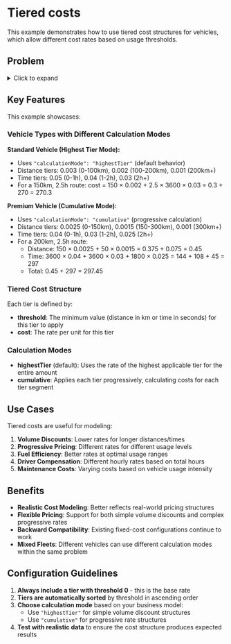 # Tiered costs

This example demonstrates how to use tiered cost structures for vehicles, which allow different cost rates based on usage thresholds.

## Problem

<details>
<summary>Click to expand</summary>

```json
{{#include ../../../../../examples/data/pragmatic/basics/tiered-costs.problem.json}}
```

</details>

## Key Features

This example showcases:

### Vehicle Types with Different Calculation Modes

**Standard Vehicle (Highest Tier Mode):**
- Uses `"calculationMode": "highestTier"` (default behavior)
- Distance tiers: 0.003 (0-100km), 0.002 (100-200km), 0.001 (200km+)
- Time tiers: 0.05 (0-1h), 0.04 (1-2h), 0.03 (2h+)
- For a 150km, 2.5h route: cost = 150 × 0.002 + 2.5 × 3600 × 0.03 = 0.3 + 270 = 270.3

**Premium Vehicle (Cumulative Mode):**
- Uses `"calculationMode": "cumulative"` (progressive calculation)
- Distance tiers: 0.0025 (0-150km), 0.0015 (150-300km), 0.001 (300km+)
- Time tiers: 0.04 (0-1h), 0.03 (1-2h), 0.025 (2h+)
- For a 200km, 2.5h route: 
  - Distance: 150 × 0.0025 + 50 × 0.0015 = 0.375 + 0.075 = 0.45
  - Time: 3600 × 0.04 + 3600 × 0.03 + 1800 × 0.025 = 144 + 108 + 45 = 297
  - Total: 0.45 + 297 = 297.45

### Tiered Cost Structure

Each tier is defined by:
- **threshold**: The minimum value (distance in km or time in seconds) for this tier to apply
- **cost**: The rate per unit for this tier

### Calculation Modes

- **highestTier** (default): Uses the rate of the highest applicable tier for the entire amount
- **cumulative**: Applies each tier progressively, calculating costs for each tier segment

## Use Cases

Tiered costs are useful for modeling:

1. **Volume Discounts**: Lower rates for longer distances/times
2. **Progressive Pricing**: Different rates for different usage levels  
3. **Fuel Efficiency**: Better rates at optimal usage ranges
4. **Driver Compensation**: Different hourly rates based on total hours
5. **Maintenance Costs**: Varying costs based on vehicle usage intensity

## Benefits

- **Realistic Cost Modeling**: Better reflects real-world pricing structures
- **Flexible Pricing**: Support for both simple volume discounts and complex progressive rates
- **Backward Compatibility**: Existing fixed-cost configurations continue to work
- **Mixed Fleets**: Different vehicles can use different calculation modes within the same problem

## Configuration Guidelines

1. **Always include a tier with threshold 0** - this is the base rate
2. **Tiers are automatically sorted** by threshold in ascending order
3. **Choose calculation mode** based on your business model:
   - Use `"highestTier"` for simple volume discount structures
   - Use `"cumulative"` for progressive rate structures
4. **Test with realistic data** to ensure the cost structure produces expected results